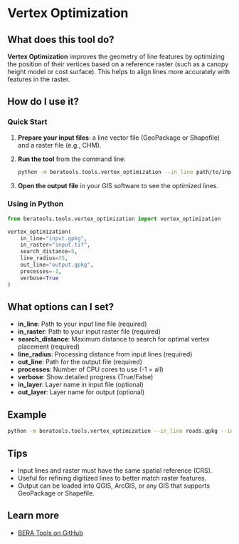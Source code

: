 # Vertex Optimization

## What does this tool do?

**Vertex Optimization** improves the geometry of line features by optimizing the position of their vertices based on a reference raster (such as a canopy height model or cost surface). This helps to align lines more accurately with features in the raster.

## How do I use it?

### Quick Start

1. **Prepare your input files**: a line vector file (GeoPackage or Shapefile) and a raster file (e.g., CHM).
2. **Run the tool** from the command line:

   ```bash
   python -m beratools.tools.vertex_optimization --in_line path/to/input.gpkg --in_raster path/to/input.tif --search_distance 5 --line_radius 35 --out_line path/to/output.gpkg --verbose
   ```

3. **Open the output file** in your GIS software to see the optimized lines.

### Using in Python

```python
from beratools.tools.vertex_optimization import vertex_optimization

vertex_optimization(
    in_line="input.gpkg",
    in_raster="input.tif",
    search_distance=5,
    line_radius=35,
    out_line="output.gpkg",
    processes=-1,
    verbose=True
)
```

## What options can I set?

- **in_line**: Path to your input line file (required)
- **in_raster**: Path to your input raster file (required)
- **search_distance**: Maximum distance to search for optimal vertex placement (required)
- **line_radius**: Processing distance from input lines (required)
- **out_line**: Path for the output file (required)
- **processes**: Number of CPU cores to use (-1 = all)
- **verbose**: Show detailed progress (True/False)
- **in_layer**: Layer name in input file (optional)
- **out_layer**: Layer name for output (optional)

## Example

```bash
python -m beratools.tools.vertex_optimization --in_line roads.gpkg --in_raster chm.tif --search_distance 5 --line_radius 35 --out_line optimized_lines.gpkg --verbose
```

## Tips

- Input lines and raster must have the same spatial reference (CRS).
- Useful for refining digitized lines to better match raster features.
- Output can be loaded into QGIS, ArcGIS, or any GIS that supports GeoPackage or Shapefile.

## Learn more

- [BERA Tools on GitHub](https://github.com/appliedgrg/beratools)
